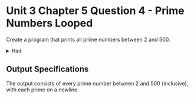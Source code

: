 # Unit 3 Chapter 5 Question 4 - Prime Numbers Looped

Create a program that prints all prime numbers between 2 and 500. 

<details>
  <summary>Hint</summary>

  Utilize our older prime number checker, iterating through all numbers between 2 and 500 into the program. You can nest the while loop into a for loop.
</details>

## Output Specifications
The output consists of every prime number between 2 and 500 (inclusive), with each prime on a newline.